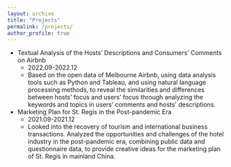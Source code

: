```yaml
---
layout: archive
title: "Projects"
permalink: /projects/
author_profile: true
---
```


* Textual Analysis of the Hosts’ Descriptions and Consumers’ Comments on Airbnb
  * 2022.09-2022.12
  * Based on the open data of Melbourne Airbnb, using data analysis tools such as Python and Tableau, and using natural language processing methods, to reveal the similarities and differences between hosts’ focus and users’ focus through analyzing the keywords and topics in users’ comments and hosts' descriptions. 
* Marketing Plan for St. Regis in the Post-pandemic Era
  * 2021.09-2021.12
  * Looked into the recovery of tourism and international business transactions. Analyzed the opportunities and challenges of the hotel industry in the post-pandemic era, combining public data and questionnaire data, to provide creative ideas for the marketing plan of St. Regis in mainland China. 
